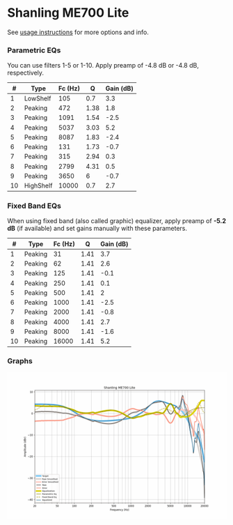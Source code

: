 # Shanling ME700 Lite
See [usage instructions](https://github.com/jaakkopasanen/AutoEq#usage) for more options and info.

### Parametric EQs
You can use filters 1-5 or 1-10. Apply preamp of -4.8 dB or -4.8 dB, respectively.

|   # | Type      |   Fc (Hz) |    Q |   Gain (dB) |
|-----|-----------|-----------|------|-------------|
|   1 | LowShelf  |       105 | 0.7  |         3.3 |
|   2 | Peaking   |       472 | 1.38 |         1.8 |
|   3 | Peaking   |      1091 | 1.54 |        -2.5 |
|   4 | Peaking   |      5037 | 3.03 |         5.2 |
|   5 | Peaking   |      8087 | 1.83 |        -2.4 |
|   6 | Peaking   |       131 | 1.73 |        -0.7 |
|   7 | Peaking   |       315 | 2.94 |         0.3 |
|   8 | Peaking   |      2799 | 4.31 |         0.5 |
|   9 | Peaking   |      3650 | 6    |        -0.7 |
|  10 | HighShelf |     10000 | 0.7  |         2.7 |

### Fixed Band EQs
When using fixed band (also called graphic) equalizer, apply preamp of **-5.2 dB** (if available) and set gains manually with these parameters.

|   # | Type    |   Fc (Hz) |    Q |   Gain (dB) |
|-----|---------|-----------|------|-------------|
|   1 | Peaking |        31 | 1.41 |         3.7 |
|   2 | Peaking |        62 | 1.41 |         2.6 |
|   3 | Peaking |       125 | 1.41 |        -0.1 |
|   4 | Peaking |       250 | 1.41 |         0.1 |
|   5 | Peaking |       500 | 1.41 |         2   |
|   6 | Peaking |      1000 | 1.41 |        -2.5 |
|   7 | Peaking |      2000 | 1.41 |        -0.8 |
|   8 | Peaking |      4000 | 1.41 |         2.7 |
|   9 | Peaking |      8000 | 1.41 |        -1.6 |
|  10 | Peaking |     16000 | 1.41 |         5.2 |

### Graphs
![](./Shanling%20ME700%20Lite.png)
